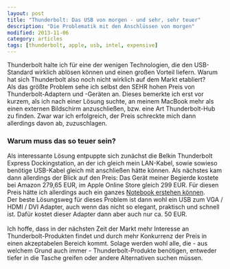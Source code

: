 ```yaml
---
layout: post
title: "Thunderbolt: Das USB von morgen - und sehr, sehr teuer"
description: "Die Problematik mit den Anschlüssen von morgen"
modified: 2013-11-06
category: articles
tags: [thunderbolt, apple, usb, intel, expensive]
---
```


Thunderbolt halte ich für eine der wenigen Technologien, die den USB-Standard wirklich ablösen können und einen großen Vorteil liefern. Warum hat sich Thunderbolt also noch nicht wirklich auf dem Markt etabliert?<br>
Als das größte Problem sehe ich selbst den SEHR hohen Preis von Thunderbolt-Adaptern und -Geräten an. Dieses bemerkte ich erst vor kurzem, als ich nach einer Lösung suchte, an meinem MacBook mehr als einen externen Bildschirm anzuschließen, bzw. eine Art Thunderbolt-Hub zu finden. Zwar war ich erfolgreich, der Preis schreckte mich dann allerdings davon ab, zuzuschlagen.

### Warum muss das so teuer sein?
Als interessante Lösung entpuppte sich zunächst die Belkin Thunderbolt Express Dockingstation, an der ich gleich mein LAN-Kabel, sowie sowieso benötige USB-Kabel gleich mit anschließen hätte können. Als nächstes kam dann allerdings der Blick auf den Preis: Das Gerät meiner Begierde kostete bei Amazon 279,65 EUR, im Apple Online Store gleich 299 EUR. Für diesen Preis hätte ich allerdings auch ein ganzes [Notebook erstehen können](http://www.amazon.de/Acer-E1-532-29554G50Mnkk-Notebook-Betriebssystem-matt-schwarz/dp/B00F5LDC2C/).<br>
Der beste Lösungsweg für dieses Problem ist dann wohl ein USB zum VGA / HDMI / DVI Adapter, auch wenn das nicht so elegant, praktisch und schnell ist. Dafür kostet dieser Adapter dann aber auch nur ca. 50 EUR.<br><br>
Ich hoffe, dass in der nächsten Zeit der Markt mehr Interesse an Thunderbolt-Produkten findet und durch mehr Konkurrenz der Preis in einen akzeptabelen Bereich kommt. Solage werden wohl alle, die - aus welchem Grund auch immer - Thunderbolt-Produkte benötigen, entweder tiefer in die Tasche greifen oder andere Alternativen suchen müssen.
